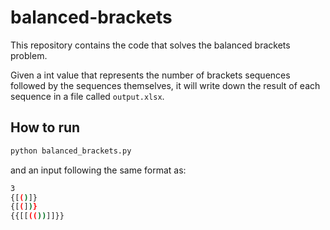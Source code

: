 # balanced-brackets

This repository contains the code that solves the balanced brackets problem.

Given a int value that represents the number of brackets sequences followed by the sequences themselves, it will write down the result of each sequence in a file called `output.xlsx`.

## How to run

```bash
python balanced_brackets.py
```

and an input following the same format as:

```bash
3
{[()]}
{[(])}
{{[[(())]]}}
```